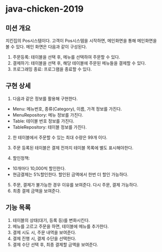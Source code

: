 # java-chicken-2019

## 미션 개요

치킨집의 Pos시스템이다. 고객이 Pos시스템을 시작하면, 메인화면을 통해 메인화면을 볼 수 있다. 메인 화면은 다음과 같이 구성된다.

1. 주문등록: 테이블을 선택 후, 메뉴를 선택하여 주문할 수 있다.
2. 결제하기: 테이블을 선택 후, 해당 테이블에 주문된 메뉴들을 결제할 수 있다.
3. 프로그래밍 종료: 프로그램을 종료할 수 있다.

## 구현 상세

1. 다음과 같은 정보를 활용해 구현한다.

- Menu: 메뉴번호, 종류(Category), 이름, 가격 정보를 가진다.
- MenuRepository: 메뉴 정보를 가진다.
- Table: 테이블 번호 정보를 가진다.
- TableRepository: 테이블 정보를 가진다.

2. 한 테이블에서 주문할 수 있는 최대 수량은 99개 이다.

3. 주문 등록된 테이블은 결제 전까지 테이블 목록에 별도 표시해야한다.
4. 할인정책:

- 10개마다 10,000씩 할인한다.
- 현금결제는 5%할인한다. 할인된 금액에서 한번 더 할인 가능하다.

5. 주문, 결제가 불가능한 경우 이유를 보여준다. 다시 주문, 결제 가능하다.
6. 최종 결제 금액을 보여준다.

## 기능 목록

1. 테이블의 상태(대기, 등록 등)를 변화시킨다.
2. 메뉴를 고르고 주문을 하면, 테이블에 메뉴를 추가한다. 
3. 결제 시도 시, 주문 내역을 보여준다.
4. 결제 진행 시, 결제 수단을 선택한다.
5. 결제 수단 선택 후, 최종 결제할 금액을 보여준다.